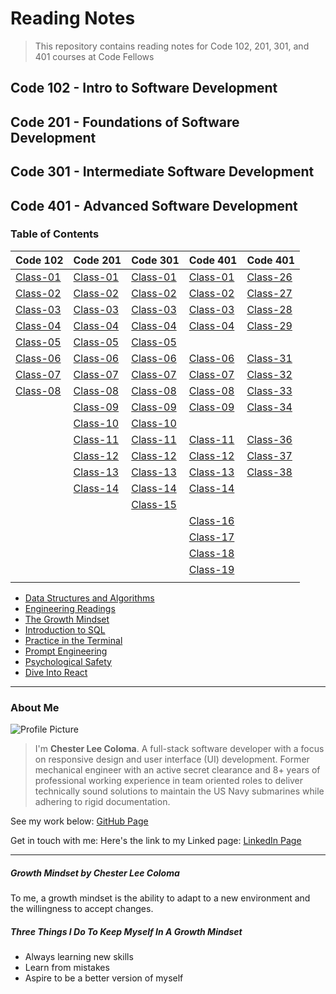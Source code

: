 # Reading Notes
> This repository contains reading notes for Code 102, 201, 301, and 401 courses at Code Fellows

## Code 102 - Intro to Software Development
## Code 201 - Foundations of Software Development
## Code 301 - Intermediate Software Development
## Code 401 - Advanced Software Development

### Table of Contents

| Code 102 | Code 201 | Code 301 | Code 401 | Code 401 |
| ----------- | ----------- | ----------- | ----------- | ----------- |  
| [Class-01](./code-102/class-01.md) | [Class-01](./code-201/class-01.md) | [Class-01](./code-301/class-01.md) | [Class-01](./code-401/class-01.md) |  [Class-26](./code-401/class-26.md) | 
| [Class-02](./code-102/class-02.md) | [Class-02](./code-201/class-02.md) | [Class-02](./code-301/class-02.md) | [Class-02](./code-401/class-02.md) |  [Class-27](./code-401/class-27.md) | 
| [Class-03](./code-102/class-03.md) | [Class-03](./code-201/class-03.md) | [Class-03](./code-301/class-03.md) | [Class-03](./code-401/class-03.md) |  [Class-28](./code-401/class-28.md) |  
| [Class-04](./code-102/class-04.md) | [Class-04](./code-201/class-04.md) | [Class-04](./code-301/class-04.md) | [Class-04](./code-401/class-04.md) |  [Class-29](./code-401/class-29.md) |  
| [Class-05](./code-102/class-05.md) | [Class-05](./code-201/class-05.md) | [Class-05](./code-301/class-05.md) | | 
| [Class-06](./code-102/class-06.md) | [Class-06](./code-201/class-06.md) | [Class-06](./code-301/class-06.md) | [Class-06](./code-401/class-06.md) |  [Class-31](./code-401/class-31.md) |  
| [Class-07](./code-102/class-07.md) | [Class-07](./code-201/class-07.md) | [Class-07](./code-301/class-07.md) | [Class-07](./code-401/class-07.md) |  [Class-32](./code-401/class-32.md) |  
| [Class-08](./code-102/class-08.md) | [Class-08](./code-201/class-08.md) | [Class-08](./code-301/class-08.md) | [Class-08](./code-401/class-08.md) |  [Class-33](./code-401/class-33.md) |  
| | [Class-09](./code-201/class-09.md) | [Class-09](./code-301/class-09.md) | [Class-09](./code-401/class-09.md) |  [Class-34](./code-401/class-34.md) |  
| | [Class-10](./code-201/class-10.md) | [Class-10](./code-301/class-10.md) | | 
| | [Class-11](./code-201/class-11.md) | [Class-11](./code-301/class-11.md) | [Class-11](./code-401/class-11.md) | [Class-36](./code-401/class-36.md) |  
| | [Class-12](./code-201/class-12.md) | [Class-12](./code-301/class-12.md) | [Class-12](./code-401/class-12.md) | [Class-37](./code-401/class-37.md) |  
| | [Class-13](./code-201/class-13.md) | [Class-13](./code-301/class-13.md) | [Class-13](./code-401/class-13.md) | [Class-38](./code-401/class-38.md) |  
| | [Class-14](./code-201/class-14.md) | [Class-14](./code-301/class-14.md) | [Class-14](./code-401/class-14.md) | 
| | | [Class-15](./code-301/class-15.md) | | 
| | | | [Class-16](./code-401/class-16.md) | 
| | | | [Class-17](./code-401/class-17.md) | 
| | | | [Class-18](./code-401/class-18.md) | 
| | | | [Class-19](./code-401/class-19.md) | 
| | | | | 

* [Data Structures and Algorithms](data-structures-and-algorithms.md)
* [Engineering Readings](engineering-readings.md)
* [The Growth Mindset](growth-mindset.md)
* [Introduction to SQL](introduction-to-sql.md)
* [Practice in the Terminal](practice-in-the-terminal.md)
* [Prompt Engineering](prompt-engineering.md)
* [Psychological Safety](psychological-safety.md)
* [Dive Into React](dive-into-react.md)

---

### About Me
![Profile Picture](https://avatars.githubusercontent.com/u/104961833?s=400&u=842fa7c8bb9c0fbfcf956655c2b13dff928e128d&v=4)
> I'm **Chester Lee Coloma**. A full-stack software developer with a focus on responsive design and user interface (UI) development. Former mechanical engineer with an active secret clearance and 8+ years of professional working experience in team oriented roles to deliver technically sound solutions to maintain the US Navy submarines while adhering to rigid documentation. 

See my work below:
[GitHub Page](https://github.com/cleecoloma)

Get in touch with me:
Here's the link to my Linked page:
[LinkedIn Page](https://www.linkedin.com/in/chesterleecoloma/)

---

##### Growth Mindset by Chester Lee Coloma
To me, a growth mindset is the ability to adapt to a new environment and the willingness to accept changes.

##### Three Things I Do To Keep Myself In A Growth Mindset
* Always learning new skills
* Learn from mistakes
* Aspire to be a better version of myself
